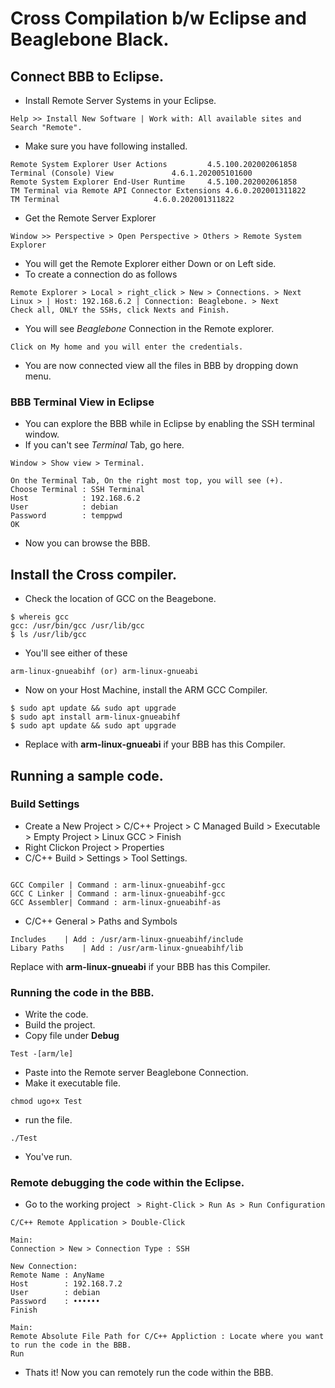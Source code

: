 # Cross Compilation b/w Eclipse and Beaglebone Black.
## Connect BBB to Eclipse.
- Install Remote Server Systems in your Eclipse.
```
Help >> Install New Software | Work with: All available sites and Search "Remote".
```
- Make sure you have following installed.
```
Remote System Explorer User Actions			4.5.100.202002061858
Terminal (Console) View				4.6.1.202005101600
Remote System Explorer End-User Runtime		4.5.100.202002061858
TM Terminal via Remote API Connector Extensions	4.6.0.202001311822
TM Terminal						4.6.0.202001311822
```
- Get the Remote Server Explorer
```
Window >> Perspective > Open Perspective > Others > Remote System Explorer
```
- You will get the Remote Explorer either Down or on Left side.
- To create a connection do as follows
```
Remote Explorer > Local > right_click > New > Connections. > Next
Linux > | Host: 192.168.6.2 | Connection: Beaglebone. > Next
Check all, ONLY the SSHs, click Nexts and Finish.
```
- You will see *Beaglebone* Connection in the Remote explorer.
```
Click on My home and you will enter the credentials.
```
- You are now connected view all the files in BBB by dropping down menu.

### BBB Terminal View in Eclipse
- You can explore the BBB while in Eclipse by enabling the SSH terminal window.
- If you can't see *Terminal* Tab, go here.
```
Window > Show view > Terminal. 
```
```
On the Terminal Tab, On the right most top, you will see (+).
Choose Terminal	: SSH Terminal
Host 			: 192.168.6.2
User			: debian
Password		: temppwd
OK
```
- Now you can browse the BBB.

## Install the Cross compiler.

- Check the location of GCC on the Beagebone.
```
$ whereis gcc
gcc: /usr/bin/gcc /usr/lib/gcc
$ ls /usr/lib/gcc
```
- You'll see either of these
```
arm-linux-gnueabihf (or) arm-linux-gnueabi
```
- Now on your Host Machine, install the ARM GCC Compiler.

```
$ sudo apt update && sudo apt upgrade
$ sudo apt install arm-linux-gnueabihf
$ sudo apt update && sudo apt upgrade
```
- Replace with **arm-linux-gnueabi** if your BBB has this Compiler.

## Running a sample code.
### Build Settings
- Create a New Project > C/C++ Project > C Managed Build > Executable > Empty Project > Linux GCC > Finish
- Right Clickon Project > Properties
- C/C++ Build > Settings > Tool Settings.
```

GCC Compiler | Command : arm-linux-gnueabihf-gcc 
GCC C Linker | Command : arm-linux-gnueabihf-gcc
GCC Assembler| Command : arm-linux-gnueabihf-as
```
- C/C++ General > Paths and Symbols
```
Includes	| Add : /usr/arm-linux-gnueabihf/include
Libary Paths	| Add : /usr/arm-linux-gnueabihf/lib
```
Replace with **arm-linux-gnueabi** if your BBB has this Compiler.

### Running the code in the BBB.
- Write the code.
- Build the project.
- Copy file under **Debug**
```
Test -[arm/le]
```
- Paste into the Remote server Beaglebone Connection.
- Make it executable file.
```
chmod ugo+x Test
```
- run the file.
```
./Test
```
- You've run.

### Remote debugging the code within the Eclipse.
- Go to the working project ``` > Right-Click > Run As > Run Configuration```
```
C/C++ Remote Application > Double-Click

Main:
Connection > New > Connection Type : SSH
```
```
New Connection:
Remote Name : AnyName
Host        : 192.168.7.2
User        : debian
Password    : ••••••
Finish
```
```
Main: 
Remote Absolute File Path for C/C++ Appliction : Locate where you want to run the code in the BBB.
Run
```
- Thats it! Now you can remotely run the code within the BBB.
